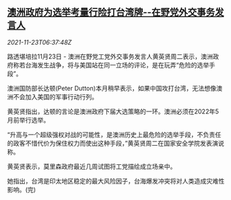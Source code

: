 <!--1637650862000-->
[澳洲政府为选举考量行险打台湾牌--在野党外交事务发言人](https://cn.reuters.com/article/au-labor-party-wong-election-tw-1123-idCNKBS2I80B3)
------

<div><i>2021-11-23T06:37:48Z</i></div><p>路透堪培拉11月23日 - 澳洲在野党工党外交事务发言人黄英贤周二表示，澳洲政府称若台海发生战争，将与美国站在同一立场的评论，是在玩弄“危险的选举手段”。</p><p>澳洲国防部长达顿(Peter Dutton)本月稍早表示，如果中国攻打台湾，无法想像澳洲不会加入美国的军事行动行列。</p><p>黄英贤指出，达顿的言论是澳洲政府下届大选策略的一环。澳洲必须在2022年5月前举行选举。</p><p>“升高与一个超级强权对战的可能性，是澳洲历史上最危险的选举手段，不负责任的政客不惜代价为保住权力而使出这种手段，”黄英贤周二在国家安全学院发表演说称。</p><p>黄英贤表示，莫里森政府最近几周试图将工党描绘成立场亲中。</p><p>她指出，台湾是印太地区稳定的最大风险因子，台海爆发冲突将对人类造成灾难性影响。(完)</p>

